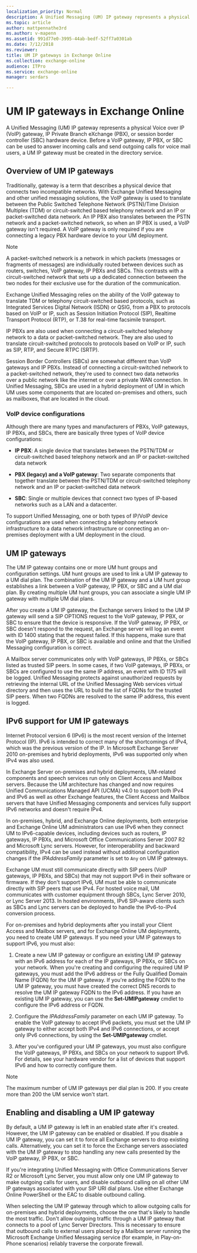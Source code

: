 ```yaml
---
localization_priority: Normal
description: A Unified Messaging (UM) IP gateway represents a physical Voice over IP (VoIP) gateway, IP Private Branch eXchange (PBX), or session border controller (SBC) hardware device. Before a VoIP gateway, IP PBX, or SBC can be used to answer incoming calls and send outgoing calls for voice mail users, a UM IP gateway must be created in the directory service.
ms.topic: article
author: mattpennathe3rd
ms.author: v-mapenn
ms.assetid: 991d77e0-3995-44ab-bedf-52ff7a0301ab
ms.date: 7/12/2018
ms.reviewer: 
title: UM IP gateways in Exchange Online
ms.collection: exchange-online
audience: ITPro
ms.service: exchange-online
manager: serdars

---
```


# UM IP gateways in Exchange Online

A Unified Messaging (UM) IP gateway represents a physical Voice over IP (VoIP) gateway, IP Private Branch eXchange (PBX), or session border controller (SBC) hardware device. Before a VoIP gateway, IP PBX, or SBC can be used to answer incoming calls and send outgoing calls for voice mail users, a UM IP gateway must be created in the directory service.

## Overview of UM IP gateways
<a name="overview"> </a>

Traditionally, gateway is a term that describes a physical device that connects two incompatible networks. With Exchange Unified Messaging and other unified messaging solutions, the VoIP gateway is used to translate between the Public Switched Telephone Network (PSTN)/Time Division Multiplex (TDM) or circuit-switched based telephony network and an IP or packet-switched data network. An IP PBX also translates between the PSTN network and a packet-switched network, so when an IP PBX is used, a VoIP gateway isn't required. A VoIP gateway is only required if you are connecting a legacy PBX hardware device to your UM deployment.

> [!NOTE]
> A packet-switched network is a network in which packets (messages or fragments of messages) are individually routed between devices such as routers, switches, VoIP gateway, IP PBXs and SBCs. This contrasts with a circuit-switched network that sets up a dedicated connection between the two nodes for their exclusive use for the duration of the communication.

 Exchange Unified Messaging relies on the ability of the VoIP gateway to translate TDM or telephony circuit-switched based protocols, such as Integrated Services Digital Network (ISDN) or QSIG, from a PBX to protocols based on VoIP or IP, such as Session Initiation Protocol (SIP), Realtime Transport Protocol (RTP), or T.38 for real-time facsimile transport.

IP PBXs are also used when connecting a circuit-switched telephony network to a data or packet-switched network. They are also used to translate circuit-switched protocols to protocols based on VoIP or IP, such as SIP, RTP, and Secure RTPC (SRTP).

Session Border Controllers (SBCs) are somewhat different than VoIP gateways and IP PBXs. Instead of connecting a circuit-switched network to a packet-switched network, they're used to connect two data networks over a public network like the internet or over a private WAN connection. In Unified Messaging, SBCs are used in a hybrid deployment of UM in which UM uses some components that are located on-premises and others, such as mailboxes, that are located in the cloud.

### VoIP device configurations

Although there are many types and manufacturers of PBXs, VoIP gateways, IP PBXs, and SBCs, there are basically three types of VoIP device configurations:

- **IP PBX**: A single device that translates between the PSTN/TDM or circuit-switched based telephony network and an IP or packet-switched data network

- **PBX (legacy) and a VoIP gateway**: Two separate components that together translate between the PSTN/TDM or circuit-switched telephony network and an IP or packet-switched data network

- **SBC**: Single or multiple devices that connect two types of IP-based networks such as a LAN and a datacenter.

To support Unified Messaging, one or both types of IP/VoIP device configurations are used when connecting a telephony network infrastructure to a data network infrastructure or connecting an on-premises deployment with a UM deployment in the cloud.

## UM IP gateways
<a name="ipgatewayobjects"> </a>

The UM IP gateway contains one or more UM hunt groups and configuration settings. UM hunt groups are used to link a UM IP gateway to a UM dial plan. The combination of the UM IP gateway and a UM hunt group establishes a link between a VoIP gateway, IP PBX, or SBC and a UM dial plan. By creating multiple UM hunt groups, you can associate a single UM IP gateway with multiple UM dial plans.

After you create a UM IP gateway, the Exchange servers linked to the UM IP gateway will send a SIP OPTIONS request to the VoIP gateway, IP PBX, or SBC to ensure that the device is responsive. If the VoIP gateway, IP PBX, or SBC doesn't respond to the request, an Exchange server will log an event with ID 1400 stating that the request failed. If this happens, make sure that the VoIP gateway, IP PBX, or SBC is available and online and that the Unified Messaging configuration is correct.

A Mailbox server communicates only with VoIP gateways, IP PBXs, or SBCs listed as trusted SIP peers. In some cases, if two VoIP gateways, IP PBXs, or SBCs are configured to use the same IP address, an event with ID 1175 will be logged. Unified Messaging protects against unauthorized requests by retrieving the internal URL of the Unified Messaging Web services virtual directory and then uses the URL to build the list of FQDNs for the trusted SIP peers. When two FQDNs are resolved to the same IP address, this event is logged.

## IPv6 support for UM IP gateways
<a name="ipv6"> </a>

Internet Protocol version 6 (IPv6) is the most recent version of the Internet Protocol (IP). IPv6 is intended to correct many of the shortcomings of IPv4, which was the previous version of the IP. In Microsoft Exchange Server 2010 on-premises and hybrid deployments, IPv6 was supported only when IPv4 was also used.

In Exchange Server on-premises and hybrid deployments, UM-related components and speech services run only on Client Access and Mailbox servers. Because the UM architecture has changed and now requires Unified Communications Managed API (UCMA) v4.0 to support both IPv4 and IPv6 as well as other Exchange features, the Client Access and Mailbox servers that have Unified Messaging components and services fully support IPv6 networks and doesn't require IPv4.

In on-premises, hybrid, and Exchange Online deployments, both enterprise and Exchange Online UM administrators can use IPv6 when they connect UM to IPv6-capable devices, including devices such as routers, IP gateways, IP PBXs, and Microsoft Office Communications Server 2007 R2 and Microsoft Lync servers. However, for interoperability and backward compatibility, IPv4 can be used instead without additional configuration changes if the _IPAddressFamily_ parameter is set to `Any` on UM IP gateways.

Exchange UM must still communicate directly with SIP peers (VoIP gateways, IP PBXs, and SBCs) that may not support IPv6 in their software or firmware. If they don't support IPv6, UM must be able to communicate directly with SIP peers that use IPv4. For hosted voice mail, UM communicates with customer equipment through SBCs, Lync Server 2010, or Lync Server 2013. In hosted environments, IPv6 SIP-aware clients such as SBCs and Lync servers can be deployed to handle the IPv6-to-IPv4 conversion process.

For on-premises and hybrid deployments after you install your Client Access and Mailbox servers, and for Exchange Online UM deployments, you need to create UM IP gateways. If you need your UM IP gateways to support IPv6, you must also:

1. Create a new UM IP gateway or configure an existing UM IP gateway with an IPv6 address for each of the IP gateways, IP PBXs, or SBCs on your network. When you're creating and configuring the required UM IP gateways, you must add the IPv6 address or the Fully Qualified Domain Name (FQDN) for the UM IP gateway. If you're adding the FQDN to the UM IP gateway, you must have created the correct DNS records to resolve the UM IP gateway FQDN to the IPv6 address. If you have an existing UM IP gateway, you can use the **Set-UMIPgateway** cmdlet to configure the IPv6 address or FQDN.

2. Configure the _IPAddressFamily_ parameter on each UM IP gateway. To enable the VoIP gateway to accept IPv6 packets, you must set the UM IP gateway to either accept both IPv4 and IPv6 connections, or accept only IPv6 connections, by using the **Set-UMIPgateway** cmdlet.

3. After you've configured your UM IP gateways, you must also configure the VoIP gateways, IP PBXs, and SBCs on your network to support IPv6. For details, see your hardware vendor for a list of devices that support IPv6 and how to correctly configure them.

> [!NOTE]
> The maximum number of UM IP gateways per dial plan is 200. If you create more than 200 the UM service won't start.

## Enabling and disabling a UM IP gateway
<a name="enabledisable"> </a>

By default, a UM IP gateway is left in an enabled state after it's created. However, the UM IP gateway can be enabled or disabled. If you disable a UM IP gateway, you can set it to force all Exchange servers to drop existing calls. Alternatively, you can set it to force the Exchange servers associated with the UM IP gateway to stop handling any new calls presented by the VoIP gateway, IP PBX, or SBC.

If you're integrating Unified Messaging with Office Communications Server R2 or Microsoft Lync Server, you must allow only one UM IP gateway to make outgoing calls for users, and disable outbound calling on all other UM IP gateways associated with your SIP URI dial plans. Use either Exchange Online PowerShell or the EAC to disable outbound calling.

When selecting the UM IP gateway through which to allow outgoing calls for on-premises and hybrid deployments, choose the one that's likely to handle the most traffic. Don't allow outgoing traffic through a UM IP gateway that connects to a pool of Lync Server Directors. This is necessary to ensure that outbound calls to external users placed by a Mailbox server running the Microsoft Exchange Unified Messaging service (for example, in Play-on-Phone scenarios) reliably traverse the corporate firewall.
